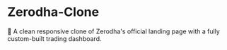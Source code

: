 # Zerodha-Clone
💸 A clean responsive clone of Zerodha's official landing page with a fully custom-built trading dashboard.
